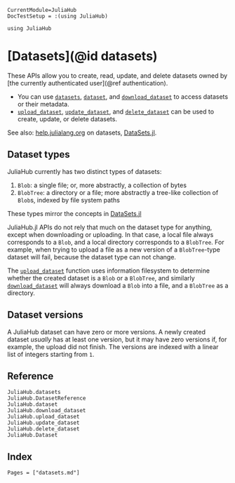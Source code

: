 ```@meta
CurrentModule=JuliaHub
DocTestSetup = :(using JuliaHub)
```

```@setup datasets
using JuliaHub
```

# [Datasets](@id datasets)

These APIs allow you to create, read, update, and delete datasets owned by [the currently authenticated user](@ref authentication).

* You can use [`datasets`](@ref), [`dataset`](@ref), and [`download_dataset`](@ref) to access datasets or their metadata.
* [`upload_dataset`](@ref), [`update_dataset`](@ref), and [`delete_dataset`](@ref) can be used to create, update, or delete datasets.

See also:
[help.julialang.org](https://help.juliahub.com/juliahub/stable/tutorials/datasets_intro/) on datasets, [DataSets.jl](https://github.com/JuliaComputing/DataSets.jl).

## Dataset types

JuliaHub currently has two distinct types of datasets:

1. `Blob`: a single file; or, more abstractly, a collection of bytes
2. `BlobTree`: a directory or a file; more abstractly a tree-like collection of `Blob`s, indexed by file system paths

These types mirror the concepts in [DataSets.jl](https://github.com/JuliaComputing/DataSets.jl)

JuliaHub.jl APIs do not rely that much on the dataset type for anything, except when downloading or uploading.
In that case, a local file always corresponds to a `Blob`, and a local directory corresponds to a `BlobTree`.
For example, when trying to upload a file as a new version of a `BlobTree`-type dataset will fail, because the dataset type can not change.

The [`upload_dataset`](@ref) function uses information filesystem to determine whether the created dataset is a `Blob` or a `BlobTree`, and similarly [`download_dataset`](@ref) will always download a `Blob` into a file, and a `BlobTree` as a directory.

## Dataset versions

A JuliaHub dataset can have zero or more versions.
A newly created dataset _usually_ has at least one version, but it may have zero versions if, for example, the upload did not finish.
The versions are indexed with a linear list of integers starting from `1`.

## Reference

```@docs
JuliaHub.datasets
JuliaHub.DatasetReference
JuliaHub.dataset
JuliaHub.download_dataset
JuliaHub.upload_dataset
JuliaHub.update_dataset
JuliaHub.delete_dataset
JuliaHub.Dataset
```

## Index

```@index
Pages = ["datasets.md"]
```
